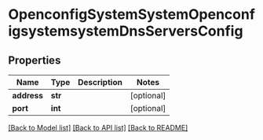 # OpenconfigSystemSystemOpenconfigsystemsystemDnsServersConfig

## Properties
Name | Type | Description | Notes
------------ | ------------- | ------------- | -------------
**address** | **str** |  | [optional] 
**port** | **int** |  | [optional] 

[[Back to Model list]](../README.md#documentation-for-models) [[Back to API list]](../README.md#documentation-for-api-endpoints) [[Back to README]](../README.md)


